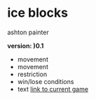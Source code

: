 # ice blocks
ashton painter

**version: )0.1**
* movement
* movement
* restriction
* win/lose conditions
* text 
  [link to current game](https://github.com/Ashton200911/ice_blocks/tree/main)
